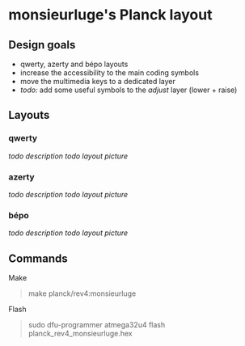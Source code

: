 # monsieurluge's Planck layout

## Design goals

- qwerty, azerty and bépo layouts
- increase the accessibility to the main coding symbols
- move the multimedia keys to a dedicated layer
- _todo:_ add some useful symbols to the _adjust_ layer (lower + raise)

## Layouts

### qwerty

_todo description_
_todo layout picture_

### azerty

_todo description_
_todo layout picture_

### bépo

_todo description_
_todo layout picture_

## Commands

Make

> make planck/rev4:monsieurluge

Flash

> sudo dfu-programmer atmega32u4 flash planck_rev4_monsieurluge.hex
